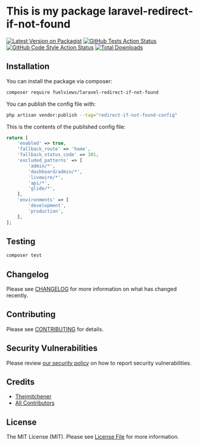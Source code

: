 # This is my package laravel-redirect-if-not-found

[![Latest Version on Packagist](https://img.shields.io/packagist/v/fuelviews/laravel-redirect-if-not-found.svg?style=flat-square)](https://packagist.org/packages/fuelviews/laravel-redirect-if-not-found)
[![GitHub Tests Action Status](https://img.shields.io/github/actions/workflow/status/fuelviews/laravel-redirect-if-not-found/run-tests.yml?branch=main&label=tests&style=flat-square)](https://github.com/fuelviews/laravel-redirect-if-not-found/actions?query=workflow%3Arun-tests+branch%3Amain)
[![GitHub Code Style Action Status](https://img.shields.io/github/actions/workflow/status/fuelviews/laravel-redirect-if-not-found/fix-php-code-style-issues.yml?branch=main&label=code%20style&style=flat-square)](https://github.com/fuelviews/laravel-redirect-if-not-found/actions?query=workflow%3A"Fix+PHP+code+style+issues"+branch%3Amain)
[![Total Downloads](https://img.shields.io/packagist/dt/fuelviews/laravel-redirect-if-not-found.svg?style=flat-square)](https://packagist.org/packages/fuelviews/laravel-redirect-if-not-found)

## Installation

You can install the package via composer:

```bash
composer require fuelviews/laravel-redirect-if-not-found
```

You can publish the config file with:

```bash
php artisan vendor:publish --tag="redirect-if-not-found-config"
```

This is the contents of the published config file:

```php
return [
    'enabled' => true,
    'fallback_route' => 'home',
    'fallback_status_code' => 301,
    'excluded_patterns' => [
        'admin/*',
        'dashboard/admin/*',
        'livewire/*',
        'api/*',
        'glide/*',
    ],
    'environments' => [
        'development',
        'production',
    ],
];

```

## Testing

```bash
composer test
```

## Changelog

Please see [CHANGELOG](CHANGELOG.md) for more information on what has changed recently.

## Contributing

Please see [CONTRIBUTING](CONTRIBUTING.md) for details.

## Security Vulnerabilities

Please review [our security policy](../../security/policy) on how to report security vulnerabilities.

## Credits

- [Thejmitchener](https://github.com/fuelviews)
- [All Contributors](../../contributors)

## License

The MIT License (MIT). Please see [License File](LICENSE.md) for more information.
